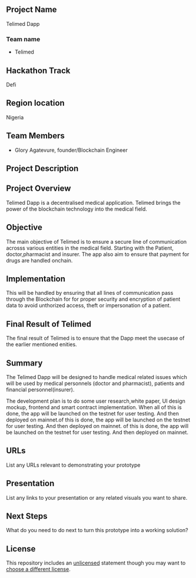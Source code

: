 ## Project Name
Telimed Dapp

### Team name
- Telimed 

## Hackathon Track
Defi

## Region location
Nigeria

## Team Members
- Glory Agatevure, founder/Blockchain Engineer


## Project Description

## Project Overview
Telimed Dapp is a decentralised medical application. Telimed brings the power of the blockchain technology into the medical field.

## Objective
The main objective of Telimed is to ensure a secure line of communication acrosss various entities in the medical field. Starting with the Patient, doctor,pharmacist and insurer. The app also aim to ensure that payment for drugs are handled onchain.

## Implementation
This will be handled by ensuring that all lines of communication pass through the Blockchain for for proper security and encryption of patient data to avoid unthorized access, theft or impersonation of a patient.

## Final Result of Telimed
The final result of Telimed is to ensure that the Dapp meet the usecase of the earlier mentioned enities.

## Summary
The Telimed Dapp will be designed to handle medical related issues which will be used by medical personnels (doctor and pharmacist), patients and financial personnel(insurer).

The development plan is to do some user research,white paper, UI design mockup, frontend and smart contract implementation. When all of this is done, the app will be launched on the testnet for user testing. And then deployed on mainnet.of this is done, the app will be launched on the testnet for user testing. And then deployed on mainnet. of this is done, the app will be launched on the testnet for user testing. And then deployed on mainnet.

## URLs
List any URLs relevant to demonstrating your prototype

## Presentation
List any links to your presentation or any related visuals you want to share.

## Next Steps
What do you need to do next to turn this prototype into a working solution?

## License
This repository includes an [unlicensed](http://unlicense.org/) statement though you may want to [choose a different license](https://choosealicense.com/).
